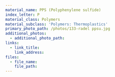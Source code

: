 ```yaml
---
material_name: PPS (Polyphenylene sulfide)
index_letter: P
material_class: Polymers
material_subclass: 'Polymers: Thermoplastics'
primary_photo_path: /photos/133-radel ppsu.jpg
additional_photos:
  - additional_photo_path:
links:
  - link_title:
    link_address:
files:
  - file_name:
    file_path:
---
```



